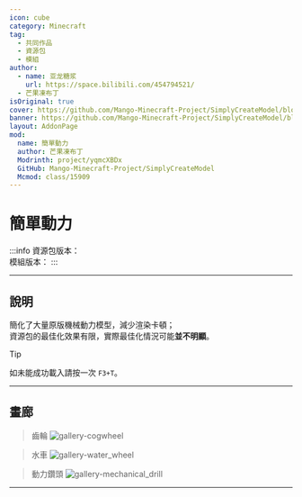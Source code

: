 ```yaml
---
icon: cube
category: Minecraft
tag:
  - 共同作品
  - 資源包
  - 模組
author:
  - name: 亚龙糖浆
    url: https://space.bilibili.com/454794521/
  - 芒果凍布丁
isOriginal: true
cover: https://github.com/Mango-Minecraft-Project/SimplyCreateModel/blob/main/img/pack-819x512.png?raw=true
banner: https://github.com/Mango-Minecraft-Project/SimplyCreateModel/blob/main/img/pack-819x512.png?raw=true
layout: AddonPage
mod:
  name: 簡單動力
  author: 芒果凍布丁
  Modrinth: project/yqmcXBDx
  GitHub: Mango-Minecraft-Project/SimplyCreateModel
  Mcmod: class/15909
---
```


# 簡單動力

:::info
資源包版本： <BadgeModrinth name="簡單動力 資源包" path="resourcepack/simply-create-model"/>  
模組版本： <BadgeModrinth name="簡單動力 模組" path="mod/simply-create-model-mod"/>
:::

---

## 說明

簡化了大量原版機械動力模型，減少渲染卡頓；  
資源包的最佳化效果有限，實際最佳化情況可能**並不明顯**。

> [!tip]
> 如未能成功載入請按一次 `F3+T`。

---

## 畫廊

> 齒輪
> ![gallery-cogwheel]

> 水車
> ![gallery-water_wheel]

> 動力鑽頭
> ![gallery-mechanical_drill]

---

[gallery-cogwheel]: https://github.com/Mango-Minecraft-Project/SimplyCreateModel/blob/main/img/cogwheel-960x540.png?raw=true
[gallery-water_wheel]: https://github.com/Mango-Minecraft-Project/SimplyCreateModel/blob/main/img/water_wheel-960x540.png?raw=true
[gallery-mechanical_drill]: https://github.com/Mango-Minecraft-Project/SimplyCreateModel/blob/main/img/mechanical_drill-960x540.png?raw=true
